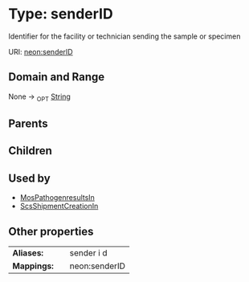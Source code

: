 
# Type: senderID


Identifier for the facility or technician sending the sample or specimen

URI: [neon:senderID](https://data.neonscience.org/senderID)


## Domain and Range

None ->  <sub>OPT</sub> [String](types/String.md)

## Parents


## Children


## Used by

 * [MosPathogenresultsIn](MosPathogenresultsIn.md)
 * [ScsShipmentCreationIn](ScsShipmentCreationIn.md)

## Other properties

|  |  |  |
| --- | --- | --- |
| **Aliases:** | | sender i d |
| **Mappings:** | | neon:senderID |


